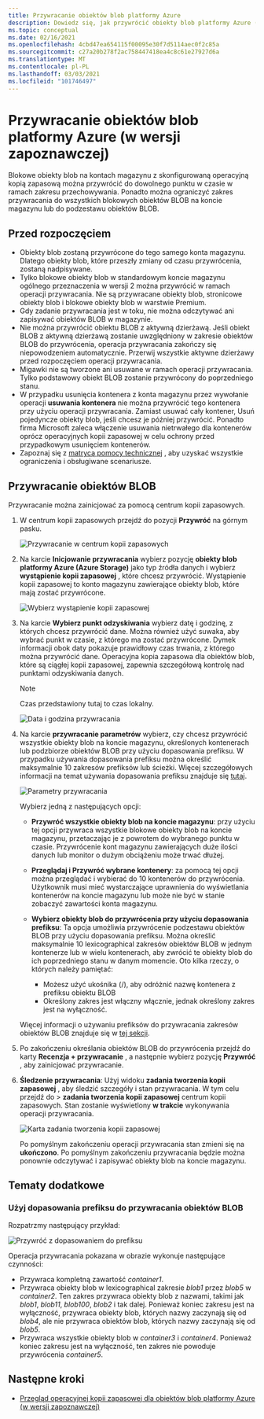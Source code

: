 ```yaml
---
title: Przywracanie obiektów blob platformy Azure
description: Dowiedz się, jak przywrócić obiekty blob platformy Azure (w wersji zapoznawczej).
ms.topic: conceptual
ms.date: 02/16/2021
ms.openlocfilehash: 4cbd47ea654115f00095e30f7d5114aec0f2c85a
ms.sourcegitcommit: c27a20b278f2ac758447418ea4c8c61e27927d6a
ms.translationtype: MT
ms.contentlocale: pl-PL
ms.lasthandoff: 03/03/2021
ms.locfileid: "101746497"
---
```

# <a name="restore-azure-blobs-in-preview"></a>Przywracanie obiektów blob platformy Azure (w wersji zapoznawczej)

Blokowe obiekty blob na kontach magazynu z skonfigurowaną operacyjną kopią zapasową można przywrócić do dowolnego punktu w czasie w ramach zakresu przechowywania. Ponadto można ograniczyć zakres przywracania do wszystkich blokowych obiektów BLOB na koncie magazynu lub do podzestawu obiektów BLOB.

## <a name="before-you-start"></a>Przed rozpoczęciem

- Obiekty blob zostaną przywrócone do tego samego konta magazynu. Dlatego obiekty blob, które przeszły zmiany od czasu przywrócenia, zostaną nadpisywane.
- Tylko blokowe obiekty blob w standardowym koncie magazynu ogólnego przeznaczenia w wersji 2 można przywrócić w ramach operacji przywracania. Nie są przywracane obiekty blob, stronicowe obiekty blob i blokowe obiekty blob w warstwie Premium.
- Gdy zadanie przywracania jest w toku, nie można odczytywać ani zapisywać obiektów BLOB w magazynie.
- Nie można przywrócić obiektu BLOB z aktywną dzierżawą. Jeśli obiekt BLOB z aktywną dzierżawą zostanie uwzględniony w zakresie obiektów BLOB do przywrócenia, operacja przywracania zakończy się niepowodzeniem automatycznie. Przerwij wszystkie aktywne dzierżawy przed rozpoczęciem operacji przywracania.
- Migawki nie są tworzone ani usuwane w ramach operacji przywracania. Tylko podstawowy obiekt BLOB zostanie przywrócony do poprzedniego stanu.
- W przypadku usunięcia kontenera z konta magazynu przez wywołanie operacji **usuwania kontenera** nie można przywrócić tego kontenera przy użyciu operacji przywracania. Zamiast usuwać cały kontener, Usuń pojedyncze obiekty blob, jeśli chcesz je później przywrócić. Ponadto firma Microsoft zaleca włączenie usuwania nietrwałego dla kontenerów oprócz operacyjnych kopii zapasowej w celu ochrony przed przypadkowym usunięciem kontenerów.
- Zapoznaj się z [matrycą pomocy technicznej](blob-backup-support-matrix.md) , aby uzyskać wszystkie ograniczenia i obsługiwane scenariusze.

## <a name="restore-blobs"></a>Przywracanie obiektów BLOB

Przywracanie można zainicjować za pomocą centrum kopii zapasowych.

1. W centrum kopii zapasowych przejdź do pozycji **Przywróć** na górnym pasku.

    ![Przywracanie w centrum kopii zapasowych](./media/blob-restore/backup-center-restore.png)

1. Na karcie **Inicjowanie przywracania** wybierz pozycję **obiekty blob platformy Azure (Azure Storage)** jako typ źródła danych i wybierz **wystąpienie kopii zapasowej** , które chcesz przywrócić. Wystąpienie kopii zapasowej to konto magazynu zawierające obiekty blob, które mają zostać przywrócone.

     ![Wybierz wystąpienie kopii zapasowej](./media/blob-restore/select-backup-instance.png)

1. Na karcie **Wybierz punkt odzyskiwania** wybierz datę i godzinę, z których chcesz przywrócić dane. Można również użyć suwaka, aby wybrać punkt w czasie, z którego ma zostać przywrócone. Dymek informacji obok daty pokazuje prawidłowy czas trwania, z którego można przywrócić dane. Operacyjna kopia zapasowa dla obiektów blob, które są ciągłej kopii zapasowej, zapewnia szczegółową kontrolę nad punktami odzyskiwania danych.

    >[!NOTE]
    > Czas przedstawiony tutaj to czas lokalny.

    ![Data i godzina przywracania](./media/blob-restore/date-and-time.png)

1. Na karcie **przywracanie parametrów** wybierz, czy chcesz przywrócić wszystkie obiekty blob na koncie magazynu, określonych kontenerach lub podzbiorze obiektów BLOB przy użyciu dopasowania prefiksu. W przypadku używania dopasowania prefiksu można określić maksymalnie 10 zakresów prefiksów lub ścieżki. Więcej szczegółowych informacji na temat używania dopasowania prefiksu znajduje się [tutaj](#use-prefix-match-for-restoring-blobs).

    ![Parametry przywracania](./media/blob-restore/restore-parameters.png)

    Wybierz jedną z następujących opcji:

    - **Przywróć wszystkie obiekty blob na koncie magazynu**: przy użyciu tej opcji przywraca wszystkie blokowe obiekty blob na koncie magazynu, przetaczając je z powrotem do wybranego punktu w czasie. Przywrócenie kont magazynu zawierających duże ilości danych lub monitor o dużym obciążeniu może trwać dłużej.

    - **Przeglądaj i Przywróć wybrane kontenery**: za pomocą tej opcji można przeglądać i wybierać do 10 kontenerów do przywrócenia. Użytkownik musi mieć wystarczające uprawnienia do wyświetlania kontenerów na koncie magazynu lub może nie być w stanie zobaczyć zawartości konta magazynu.

    - **Wybierz obiekty blob do przywrócenia przy użyciu dopasowania prefiksu**: Ta opcja umożliwia przywrócenie podzestawu obiektów BLOB przy użyciu dopasowania prefiksu. Można określić maksymalnie 10 lexicographical zakresów obiektów BLOB w jednym kontenerze lub w wielu kontenerach, aby zwrócić te obiekty blob do ich poprzedniego stanu w danym momencie. Oto kilka rzeczy, o których należy pamiętać:

        - Możesz użyć ukośnika (/), aby odróżnić nazwę kontenera z prefiksu obiektu BLOB
        - Określony zakres jest włączny włącznie, jednak określony zakres jest na wyłączność.

    Więcej informacji o używaniu prefiksów do przywracania zakresów obiektów BLOB znajduje się w [tej sekcji](#use-prefix-match-for-restoring-blobs).

1. Po zakończeniu określania obiektów BLOB do przywrócenia przejdź do karty **Recenzja + przywracanie** , a następnie wybierz pozycję **Przywróć** , aby zainicjować przywracanie.

1. **Śledzenie przywracania**: Użyj widoku **zadania tworzenia kopii zapasowej** , aby śledzić szczegóły i stan przywracania. W tym celu przejdź do   >  **zadania tworzenia kopii zapasowej** centrum kopii zapasowych. Stan zostanie wyświetlony **w trakcie** wykonywania operacji przywracania.

    ![Karta zadania tworzenia kopii zapasowej](./media/blob-restore/backup-jobs.png)

    Po pomyślnym zakończeniu operacji przywracania stan zmieni się na **ukończono**. Po pomyślnym zakończeniu przywracania będzie można ponownie odczytywać i zapisywać obiekty blob na koncie magazynu.

## <a name="additional-topics"></a>Tematy dodatkowe

### <a name="use-prefix-match-for-restoring-blobs"></a>Użyj dopasowania prefiksu do przywracania obiektów BLOB

Rozpatrzmy następujący przykład:

![Przywróć z dopasowaniem do prefiksu](./media/blob-restore/prefix-match.png)

Operacja przywracania pokazana w obrazie wykonuje następujące czynności:

- Przywraca kompletną zawartość *container1*.
- Przywraca obiekty blob w lexicographical zakresie *blob1* przez *blob5* w *container2*. Ten zakres przywraca obiekty blob z nazwami, takimi jak *blob1*, *blob11*, *blob100*, *blob2* i tak dalej. Ponieważ koniec zakresu jest na wyłączność, przywraca obiekty blob, których nazwy zaczynają się od *blob4*, ale nie przywraca obiektów blob, których nazwy zaczynają się od *blob5*.
- Przywraca wszystkie obiekty blob w *container3* i *container4*. Ponieważ koniec zakresu jest na wyłączność, ten zakres nie powoduje przywrócenia *container5*.

## <a name="next-steps"></a>Następne kroki

- [Przegląd operacyjnej kopii zapasowej dla obiektów blob platformy Azure (w wersji zapoznawczej)](blob-backup-overview.md)
